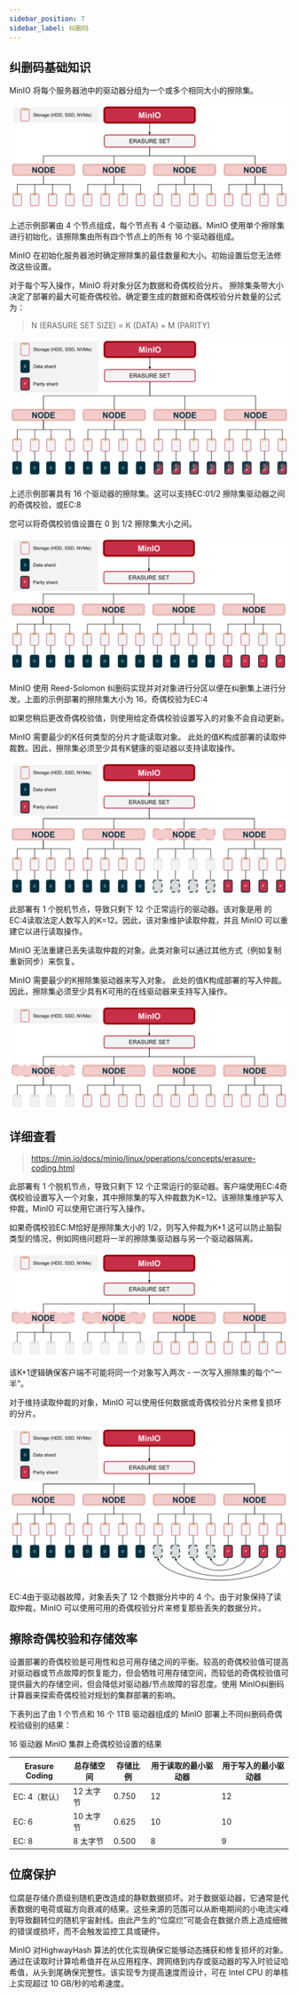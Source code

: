 ```yaml
---
sidebar_position: 7
sidebar_label: 纠删码
---
```


## 纠删码基础知识

MinIO 将每个服务器池中的驱动器分组为一个或多个相同大小的擦除集。

![纠删码](./img/erasure-coding-erasure-set.svg)

上述示例部署由 4 个节点组成，每个节点有 4 个驱动器。MinIO 使用单个擦除集进行初始化，该擦除集由所有四个节点上的所有 16 个驱动器组成。

MinIO 在初始化服务器池时确定擦除集的最佳数量和大小。初始设置后您无法修改这些设置。

对于每个写入操作，MinIO 将对象分区为数据和奇偶校验分片。
擦除集条带大小决定了部署的最大可能奇偶校验。确定要生成的数据和奇偶校验分片数量的公式为：

> N (ERASURE SET SIZE) = K (DATA) + M (PARITY)

![纠删码](./img/erasure-coding-possible-parity.svg)

上述示例部署具有 16 个驱动器的擦除集。这可以支持EC:01/2 擦除集驱动器之间的奇偶校验，或EC:8

您可以将奇偶校验值设置在 0 到 1/2 擦除集大小之间。

![纠删码](./img/jiushan1.svg)

MinIO 使用 Reed-Solomon 纠删码实现并对对象进行分区以便在纠删集上进行分发。上面的示例部署的擦除集大小为 16，奇偶校验为EC:4

如果您稍后更改奇偶校验值，则使用给定奇偶校验设置写入的对象不会自动更新。

MinIO 需要最少的K任何类型的分片才能读取对象。
此处的值K构成部署的读取仲裁数。因此，擦除集必须至少具有K健康的驱动器以支持读取操作。

![纠删码](./img/jiushan2.svg)

此部署有 1 个脱机节点，导致只剩下 12 个正常运行的驱动器。该对象是用 的EC:4读取法定人数写入的K=12。因此，该对象维护读取仲裁，并且 MinIO 可以重建它以进行读取操作。

MinIO 无法重建已丢失读取仲裁的对象。此类对象可以通过其他方式（例如复制重新同步）来恢复。

MinIO 需要最少的K擦除集驱动器来写入对象。
此处的值K构成部署的写入仲裁。因此，擦除集必须至少具有K可用的在线驱动器来支持写入操作。

![纠删码](./img/erasure-coding-shard-write-quorum.svg)

## 详细查看

> https://min.io/docs/minio/linux/operations/concepts/erasure-coding.html

此部署有 1 个脱机节点，导致只剩下 12 个正常运行的驱动器。客户端使用EC:4奇偶校验设置写入一个对象，其中擦除集的写入仲裁数为K=12。该擦除集维护写入仲裁，MinIO 可以使用它进行写入操作。

如果奇偶校验EC:M恰好是擦除集大小的 1/2，则写入仲裁为K+1
这可以防止脑裂类型的情况，例如网络问题将一半的擦除集驱动器与另一个驱动器隔离。

![纠删码](./img/jiuhan5.svg)

该K+1逻辑确保客户端不可能将同一个对象写入两次 - 一次写入擦除集的每个“一半”。

对于维持读取仲裁的对象，MinIO 可以使用任何数据或奇偶校验分片来修复损坏的分片。

![纠删码](./img/jiushan6.svg)

EC:4由于驱动器故障，对象丢失了 12 个数据分片中的 4 个。由于对象保持了读取仲裁，MinIO 可以使用可用的奇偶校验分片来修复那些丢失的数据分片。

## 擦除奇偶校验和存储效率

设置部署的奇偶校验是可用性和总可用存储之间的平衡。较高的奇偶校验值可提高对驱动器或节点故障的恢复能力，但会牺牲可用存储空间，而较低的奇偶校验值可提供最大的存储空间，但会降低对驱动器/节点故障的容忍度。使用 MinIO纠删码计算器来探索奇偶校验对规划的集群部署的影响。

下表列出了由 1 个节点和 16 个 1TB 驱动器组成的 MinIO 部署上不同纠删码奇偶校验级别的结果：

16 驱动器 MinIO 集群上奇偶校验设置的结果

| Erasure Coding | 总存储空间    | 存储比例 | 用于读取的最小驱动器 | 用于写入的最小驱动器 |
| -------------- | ------------ | -------- | ------------------ | ------------------ |
| EC: 4（默认）  | 12 太字节    | 0.750    | 12                 | 12                 |
| EC: 6         | 10 太字节    | 0.625    | 10                 | 10                 |
| EC: 8         | 8 太字节     | 0.500    | 8                  | 9                  |

## 位腐保护

位腐是存储介质级别随机更改造成的静默数据损坏。对于数据驱动器，它通常是代表数据的电荷或磁方向衰减的结果。这些来源的范围可以从断电期间的小电流尖峰到导致翻转位的随机宇宙射线。由此产生的“位腐烂”可能会在数据介质上造成细微的错误或损坏，而不会触发监控工具或硬件。

MinIO 对HighwayHash 算法的优化实现确保它能够动态捕获和修复损坏的对象。通过在读取时计算哈希值并在从应用程序、跨网络到内存或驱动器的写入时验证哈希值，从头到尾确保完整性。该实现专为提高速度而设计，可在 Intel CPU 的单核上实现超过 10 GB/秒的哈希速度。